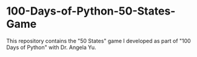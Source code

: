 # 100-Days-of-Python-50-States-Game
This repository contains the "50 States" game I developed as part of "100 Days of Python" with Dr. Angela Yu.
